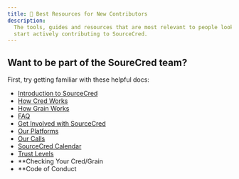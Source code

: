 ```yaml
---
title: 🌱 Best Resources for New Contributors
description:
  The tools, guides and resources that are most relevant to people looking to
  start actively contributing to SourceCred.
---
```


## Want to be part of the SoureCred team?

First, try getting familiar with these helpful docs:

- [Introduction to SourceCred](https://sourcecred.io/docs/)
- [How Cred Works](https://sourcecred.io/docs/beta/cred)
- [How Grain Works](https://sourcecred.io/docs/beta/grain)
- [FAQ](https://sourcecred.io/docs/beta/FAQ)
- [Get Involved with SourceCred](https://sourcecred.io/docs/beta/get-involved)
- [Our Platforms](https://sourcecred.io/docs/beta/our-platforms)
- [Our Calls](https://sourcecred.io/docs/beta/our-calls)
- [SourceCred Calendar](https://calendar.google.com/calendar/u/0/embed?src=ops@sourcecred.io)
- [Trust Levels](https://sourcecred.io/docs/concepts/trust_levels)
- \*\*Checking Your Cred/Grain
- \*\*Code of Conduct

